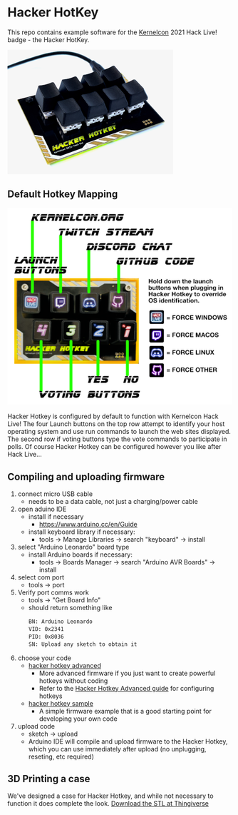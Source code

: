 # Hacker HotKey
This repo contains example software for the [Kernelcon](https://kernelcon.org/) 2021 Hack Live! badge - the Hacker HotKey.

[![hacker hotkey hotkey image](./hackerhotkey-sm-white.png)](https://kernelcon.square.site/)

## Default Hotkey Mapping

[![hacker hotkey default buttons](./defaultkeys.png)](https://kernelcon.square.site/)

Hacker Hotkey is configured by default to function with Kernelcon Hack Live!
The four Launch buttons on the top row attempt to identify your host operating system and use run commands to launch the web sites displayed.
The second row if voting buttons type the vote commands to participate in polls.
Of course Hacker Hotkey can be configured however you like after Hack Live...

## Compiling and uploading firmware

1. connect micro USB cable  
   * needs to be a data cable, not just a charging/power cable
2. open aduino IDE  
   * install if necessary 
       * https://www.arduino.cc/en/Guide
   * install keyboard library if necessary:
       * tools -> Manage Libraries -> search "keyboard" -> install
3. select "Arduino Leonardo" board type
   * install Arduino boards if necessary:
      * tools -> Boards Manager -> search "Arduino AVR Boards" -> install 
4. select com port
   * tools -> port
5. Verify port comms work
   * tools -> "Get Board Info"
   * should return something like
      ```sh
      BN: Arduino Leonardo
      VID: 0x2341
      PID: 0x8036
      SN: Upload any sketch to obtain it
      ```
6. choose your code
   * [hacker hotkey advanced](hackerhotkey-adv/hackerhotkey-adv.ino)
      * More advanced firmware if you just want to create powerful hotkeys without coding
      * Refer to the [Hacker Hotkey Advanced guide](README-adv.md) for configuring hotkeys
   * [hacker hotkey sample](hackerHotKey/hackerHotKey.ino) 
      * A simple firmware example that is a good starting point for developing your own code
7. upload code
   * sketch -> upload
   * Arduino IDE will compile and upload firmware to the Hacker Hotkey, which you can use immediately after upload (no unplugging, reseting, etc required)

## 3D Printing a case

We've designed a case for Hacker Hotkey, and while not necessary to function it does complete the look.  [Download the STL at Thingiverse](https://www.thingiverse.com/thing:4828073/apps)



